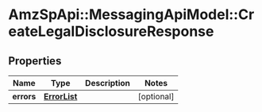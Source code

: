# AmzSpApi::MessagingApiModel::CreateLegalDisclosureResponse

## Properties
Name | Type | Description | Notes
------------ | ------------- | ------------- | -------------
**errors** | [**ErrorList**](ErrorList.md) |  | [optional] 


